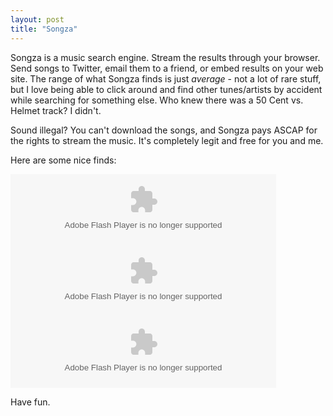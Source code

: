 ```yaml
---
layout: post
title: "Songza"
---
```


<p>Songza is a music search engine.  Stream the results through your browser.  Send songs to Twitter, email them to a friend, or embed results on your web site.  The range of what Songza finds is just <em>average</em> - not a lot of rare stuff, but I love being able to click around and find other tunes/artists by accident while searching for something else.  Who knew there was a 50 Cent vs. Helmet track?  I didn't.</p>
  
<p>Sound illegal?  You can't download the songs, and Songza pays ASCAP for the rights to stream the music. It's completely legit and free for you and me.  </p>
  
<p>Here are some nice finds:</p>
  
<embed src="http://songza.com/e/listen" width="425" height="114" type="application/x-shockwave-flash" flashvars="zName=Enduser%20-%20Not%20so%20distant%20drums&amp;zId=j0k8-605F4A505559&amp;zAutostart=false&amp;zType=mp3" />
<object width="425" height="114"> 
<param name="movie" value="http://songza.com/e/listen" /> 
<embed src="http://songza.com/e/listen" type="application/x-shockwave-flash" width="425" height="114" flashvars="zName=Rick%20Astley%20-%20Never%20Gonna%20Give%20You%20Up&amp;zId=j0k8-665D4156505965&amp;zAutostart=false&amp;zType=mp3"> </embed></object> 
<object width="425" height="114"> 
<param name="movie" value="http://songza.com/e/listen" /> 
<embed src="http://songza.com/e/listen" type="application/x-shockwave-flash" width="425" height="114" flashvars="zName=Murders%20%26%20Mysteries%20-%20The%20Restless%20%26%20Gifted&amp;zId=j0k4-BYseT67M3B3&amp;zAutostart=false&amp;zType=mp3"> </embed></object> 
<p>Have fun.</p>
 
